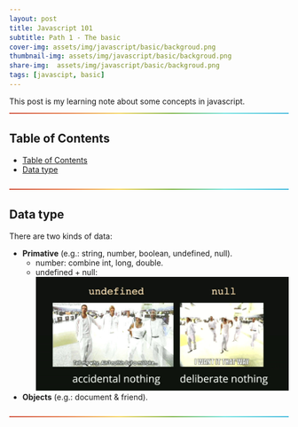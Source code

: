 ```yaml
---
layout: post
title: Javascript 101 
subtitle: Path 1 - The basic
cover-img: assets/img/javascript/basic/backgroud.png
thumbnail-img: assets/img/javascript/basic/backgroud.png
share-img:  assets/img/javascript/basic/backgroud.png
tags: [javascipt, basic]
---
```


This post is my learning note about some concepts in javascript.
![--](../assets/img/utils/rainbow.png)

## Table of Contents
- [Table of Contents](#table-of-contents)
- [Data type](#data-type)

![--](../assets/img/utils/rainbow.png)

## Data type
There are two kinds of data:
- **Primative** (e.g.: string, number, boolean, undefined, null).
  - number: combine int, long, double. 
  - undefined + null: 
    ![image](../assets/img/javascript/basic/null-undefined.png)
- **Objects** (e.g.: document & friend).

![--](../assets/img/utils/rainbow.png)